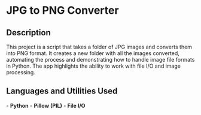 <h1>JPG to PNG Converter</h1> <h2>Description</h2> This project is a script that takes a folder of JPG images and converts them into PNG format. It creates a new folder with all the images converted, automating the process and demonstrating how to handle image file formats in Python. The app highlights the ability to work with file I/O and image processing. <br /> <h2>Languages and Utilities Used</h2>
- <b>Python</b>
- <b>Pillow (PIL)</b>
- <b>File I/O</b>
